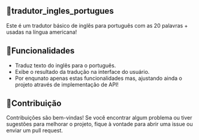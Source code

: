 ## 📌tradutor_ingles_portugues 

Este é um tradutor básico de inglês para português com as 20 palavras + usadas na língua americana!

## 📌Funcionalidades

- Traduz texto do inglês para o português.
- Exibe o resultado da tradução na interface do usuário.
- Por enqunato apenas estas funcionalidades mas, ajustando ainda o projeto através de implementação de API!

## 📌Contribuição

Contribuições são bem-vindas! Se você encontrar algum problema ou tiver sugestões para melhorar o projeto, fique à vontade para abrir uma issue ou enviar um pull request.
